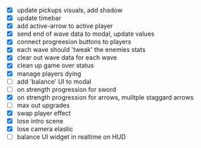 - [x] update pickups visuals, add shadow
- [x] update timebar
- [x] add active-arrow to active player
- [x] send end of wave data to modal, update values
- [x] connect progreesion buttons to players
- [x] each wave should 'tweak' the enemies stats
- [x] clear out wave data for each wave
- [x] clean up game over status
- [x] manage players dying
- [ ] add 'balance' UI to modal
- [ ] on strength progression for sword
- [x] on strength progression for arrows, mulitple staggard arrows
- [ ] max out upgrades
- [x] swap player effect
- [x] lose intro scene
- [x] lose camera elastic
- [ ] balance UI widget in realtime on HUD
